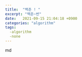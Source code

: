 ```yaml
---
title:  "백준 ! "
excerpt: "백준~번"
date:   2021-09-15 21:04:18 +0900
categories: "algorithm"
tags:
  -algorithm
  -none
---
```


md

